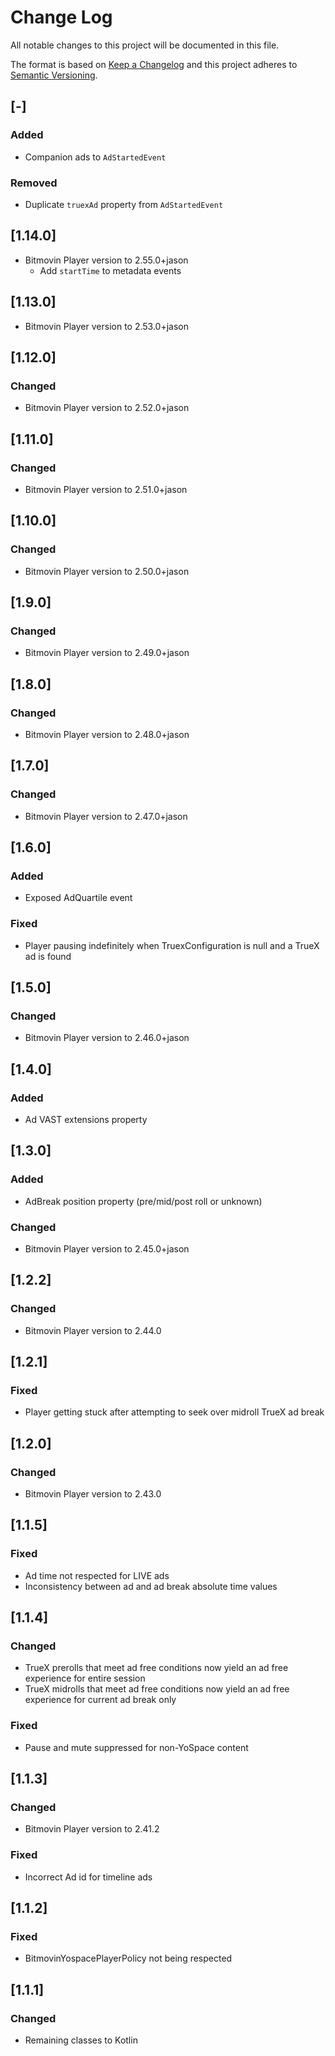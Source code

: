 # Change Log
All notable changes to this project will be documented in this file.

The format is based on [Keep a Changelog](http://keepachangelog.com/)
and this project adheres to [Semantic Versioning](http://semver.org/).

## [-]

### Added
- Companion ads to `AdStartedEvent`

### Removed
- Duplicate `truexAd` property from `AdStartedEvent`

## [1.14.0]
- Bitmovin Player version to 2.55.0+jason
    - Add `startTime` to metadata events

## [1.13.0]
- Bitmovin Player version to 2.53.0+jason

## [1.12.0]

### Changed
- Bitmovin Player version to 2.52.0+jason

## [1.11.0]

### Changed
- Bitmovin Player version to 2.51.0+jason

## [1.10.0]

### Changed
- Bitmovin Player version to 2.50.0+jason

## [1.9.0]

### Changed
- Bitmovin Player version to 2.49.0+jason

## [1.8.0]

### Changed
- Bitmovin Player version to 2.48.0+jason

## [1.7.0]

### Changed
- Bitmovin Player version to 2.47.0+jason

## [1.6.0]

### Added
- Exposed AdQuartile event

### Fixed
- Player pausing indefinitely when TruexConfiguration is null and a TrueX ad is found

## [1.5.0]

### Changed
- Bitmovin Player version to 2.46.0+jason

## [1.4.0]

### Added
- Ad VAST extensions property

## [1.3.0]

### Added
- AdBreak position property (pre/mid/post roll or unknown)

### Changed
- Bitmovin Player version to 2.45.0+jason

## [1.2.2]

### Changed
- Bitmovin Player version to 2.44.0

## [1.2.1]

### Fixed
- Player getting stuck after attempting to seek over midroll TrueX ad break

## [1.2.0]

### Changed
- Bitmovin Player version to 2.43.0

## [1.1.5]

### Fixed
- Ad time not respected for LIVE ads
- Inconsistency between ad and ad break absolute time values

## [1.1.4]

### Changed
- TrueX prerolls that meet ad free conditions now yield an ad free experience for entire session
- TrueX midrolls that meet ad free conditions now yield an ad free experience for current ad break only

### Fixed
- Pause and mute suppressed for non-YoSpace content

## [1.1.3]

### Changed
- Bitmovin Player version to 2.41.2

### Fixed
- Incorrect Ad id for timeline ads

## [1.1.2]

### Fixed
- BitmovinYospacePlayerPolicy not being respected

## [1.1.1]

### Changed
- Remaining classes to Kotlin
